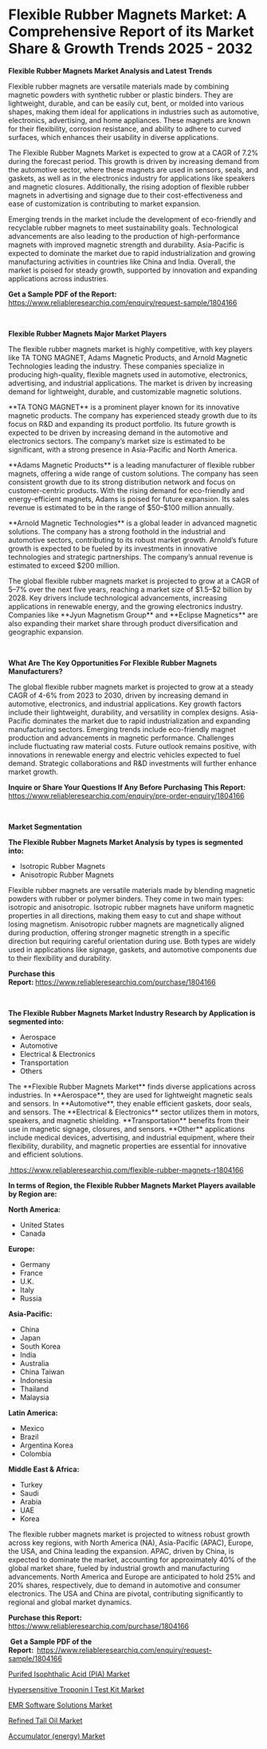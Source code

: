 <p><h1>Flexible Rubber Magnets Market: A Comprehensive Report of its Market Share & Growth Trends 2025 - 2032</h1></p><p><strong>Flexible Rubber Magnets Market Analysis and Latest Trends</strong></p>
<p><p>Flexible rubber magnets are versatile materials made by combining magnetic powders with synthetic rubber or plastic binders. They are lightweight, durable, and can be easily cut, bent, or molded into various shapes, making them ideal for applications in industries such as automotive, electronics, advertising, and home appliances. These magnets are known for their flexibility, corrosion resistance, and ability to adhere to curved surfaces, which enhances their usability in diverse applications.</p><p>The Flexible Rubber Magnets Market is expected to grow at a CAGR of 7.2% during the forecast period. This growth is driven by increasing demand from the automotive sector, where these magnets are used in sensors, seals, and gaskets, as well as in the electronics industry for applications like speakers and magnetic closures. Additionally, the rising adoption of flexible rubber magnets in advertising and signage due to their cost-effectiveness and ease of customization is contributing to market expansion.</p><p>Emerging trends in the market include the development of eco-friendly and recyclable rubber magnets to meet sustainability goals. Technological advancements are also leading to the production of high-performance magnets with improved magnetic strength and durability. Asia-Pacific is expected to dominate the market due to rapid industrialization and growing manufacturing activities in countries like China and India. Overall, the market is poised for steady growth, supported by innovation and expanding applications across industries.</p></p>
<p><strong>Get a Sample PDF of the Report:&nbsp;</strong> <a href="https://www.reliableresearchiq.com/enquiry/request-sample/1804166?utm_campaign=1581&utm_medium=2&utm_source=Github&utm_content=ia&utm_term=30012025&utm_id=flexible-rubber-magnets">https://www.reliableresearchiq.com/enquiry/request-sample/1804166</a></p>
<p>&nbsp;</p>
<p><strong>Flexible Rubber Magnets Major Market Players</strong></p>
<p><p>The flexible rubber magnets market is highly competitive, with key players like TA TONG MAGNET, Adams Magnetic Products, and Arnold Magnetic Technologies leading the industry. These companies specialize in producing high-quality, flexible magnets used in automotive, electronics, advertising, and industrial applications. The market is driven by increasing demand for lightweight, durable, and customizable magnetic solutions.</p><p>**TA TONG MAGNET** is a prominent player known for its innovative magnetic products. The company has experienced steady growth due to its focus on R&D and expanding its product portfolio. Its future growth is expected to be driven by increasing demand in the automotive and electronics sectors. The company’s market size is estimated to be significant, with a strong presence in Asia-Pacific and North America.</p><p>**Adams Magnetic Products** is a leading manufacturer of flexible rubber magnets, offering a wide range of custom solutions. The company has seen consistent growth due to its strong distribution network and focus on customer-centric products. With the rising demand for eco-friendly and energy-efficient magnets, Adams is poised for future expansion. Its sales revenue is estimated to be in the range of $50–$100 million annually.</p><p>**Arnold Magnetic Technologies** is a global leader in advanced magnetic solutions. The company has a strong foothold in the industrial and automotive sectors, contributing to its robust market growth. Arnold’s future growth is expected to be fueled by its investments in innovative technologies and strategic partnerships. The company’s annual revenue is estimated to exceed $200 million.</p><p>The global flexible rubber magnets market is projected to grow at a CAGR of 5–7% over the next five years, reaching a market size of $1.5–$2 billion by 2028. Key drivers include technological advancements, increasing applications in renewable energy, and the growing electronics industry. Companies like **Jyun Magnetism Group** and **Eclipse Magnetics** are also expanding their market share through product diversification and geographic expansion.</p></p>
<p>&nbsp;</p>
<p><strong>What Are The Key Opportunities For Flexible Rubber Magnets Manufacturers?</strong></p>
<p><p>The global flexible rubber magnets market is projected to grow at a steady CAGR of 4-6% from 2023 to 2030, driven by increasing demand in automotive, electronics, and industrial applications. Key growth factors include their lightweight, durability, and versatility in complex designs. Asia-Pacific dominates the market due to rapid industrialization and expanding manufacturing sectors. Emerging trends include eco-friendly magnet production and advancements in magnetic performance. Challenges include fluctuating raw material costs. Future outlook remains positive, with innovations in renewable energy and electric vehicles expected to fuel demand. Strategic collaborations and R&D investments will further enhance market growth.</p></p>
<p><strong>Inquire or Share Your Questions If Any Before Purchasing This Report:</strong> <a href="https://www.reliableresearchiq.com/enquiry/pre-order-enquiry/1804166?utm_campaign=1581&utm_medium=2&utm_source=Github&utm_content=ia&utm_term=30012025&utm_id=flexible-rubber-magnets">https://www.reliableresearchiq.com/enquiry/pre-order-enquiry/1804166</a></p>
<p>&nbsp;</p>
<p><strong>Market Segmentation</strong></p>
<p><strong>The Flexible Rubber Magnets Market Analysis by types is segmented into:</strong></p>
<p><ul><li>Isotropic Rubber Magnets</li><li>Anisotropic Rubber Magnets</li></ul></p>
<p><p>Flexible rubber magnets are versatile materials made by blending magnetic powders with rubber or polymer binders. They come in two main types: isotropic and anisotropic. Isotropic rubber magnets have uniform magnetic properties in all directions, making them easy to cut and shape without losing magnetism. Anisotropic rubber magnets are magnetically aligned during production, offering stronger magnetic strength in a specific direction but requiring careful orientation during use. Both types are widely used in applications like signage, gaskets, and automotive components due to their flexibility and durability.</p></p>
<p><strong>Purchase this Report:&nbsp;</strong><a href="https://www.reliableresearchiq.com/purchase/1804166?utm_campaign=1581&utm_medium=2&utm_source=Github&utm_content=ia&utm_term=30012025&utm_id=flexible-rubber-magnets">https://www.reliableresearchiq.com/purchase/1804166</a></p>
<p>&nbsp;</p>
<p><strong>The Flexible Rubber Magnets Market Industry Research by Application is segmented into:</strong></p>
<p><ul><li>Aerospace</li><li>Automotive</li><li>Electrical & Electronics</li><li>Transportation</li><li>Others</li></ul></p>
<p><p>The **Flexible Rubber Magnets Market** finds diverse applications across industries. In **Aerospace**, they are used for lightweight magnetic seals and sensors. In **Automotive**, they enable efficient gaskets, door seals, and sensors. The **Electrical & Electronics** sector utilizes them in motors, speakers, and magnetic shielding. **Transportation** benefits from their use in magnetic signage, closures, and sensors. **Other** applications include medical devices, advertising, and industrial equipment, where their flexibility, durability, and magnetic properties are essential for innovative and efficient solutions.</p></p>
<p><a href="https://www.reliableresearchiq.com/flexible-rubber-magnets-r1804166?utm_campaign=1581&utm_medium=2&utm_source=Github&utm_content=ia&utm_term=30012025&utm_id=flexible-rubber-magnets">&nbsp;https://www.reliableresearchiq.com/flexible-rubber-magnets-r1804166</a></p>
<p><strong>In terms of Region, the Flexible Rubber Magnets Market Players available by Region are:</strong></p>
<p>
    <p> <strong> North America: </strong>
        <ul>
            <li>United States</li>
            <li>Canada</li>
        </ul>
        </p> 
    <p> <strong> Europe: </strong>
        <ul>
            <li>Germany</li>
            <li>France</li>
            <li>U.K.</li>
            <li>Italy</li>
            <li>Russia</li>
        </ul>
        </p> 
    <p> <strong> Asia-Pacific: </strong>
        <ul>
            <li>China</li>
            <li>Japan</li>
            <li>South Korea</li>
            <li>India</li>
            <li>Australia</li>
            <li>China Taiwan</li>
            <li>Indonesia</li>
            <li>Thailand</li>
            <li>Malaysia</li>
        </ul>
        </p> 
    <p> <strong> Latin America: </strong>
        <ul>
            <li>Mexico</li>
            <li>Brazil</li>
            <li>Argentina Korea</li>
            <li>Colombia</li>
        </ul>
        </p> 
    <p> <strong> Middle East & Africa: </strong>
        <ul>
            <li>Turkey</li>
            <li>Saudi</li>
            <li>Arabia</li>
            <li>UAE</li>
            <li>Korea</li>
        </ul>
    </p>
    </p>
<p><p>The flexible rubber magnets market is projected to witness robust growth across key regions, with North America (NA), Asia-Pacific (APAC), Europe, the USA, and China leading the expansion. APAC, driven by China, is expected to dominate the market, accounting for approximately 40% of the global market share, fueled by industrial growth and manufacturing advancements. North America and Europe are anticipated to hold 25% and 20% shares, respectively, due to demand in automotive and consumer electronics. The USA and China are pivotal, contributing significantly to regional and global market dynamics.</p></p>
<p><strong>Purchase this Report: </strong><a href="https://www.reliableresearchiq.com/purchase/1804166?utm_campaign=1581&utm_medium=2&utm_source=Github&utm_content=ia&utm_term=30012025&utm_id=flexible-rubber-magnets">https://www.reliableresearchiq.com/purchase/1804166</a></p>
<p>&nbsp;<strong>Get a Sample PDF of the Report:&nbsp;&nbsp;</strong><a href="https://www.reliableresearchiq.com/enquiry/request-sample/1804166?utm_campaign=1581&utm_medium=2&utm_source=Github&utm_content=ia&utm_term=30012025&utm_id=flexible-rubber-magnets">https://www.reliableresearchiq.com/enquiry/request-sample/1804166</a></p>
<p><strong></strong></p>
<p><p><a href="https://www.linkedin.com/pulse/assessing-purifed-isophthalic-acid-pia-market-segmentation-khure?utm_campaign=1581&utm_medium=2&utm_source=Github&utm_content=ia&utm_term=30012025&utm_id=flexible-rubber-magnets">Purifed Isophthalic Acid (PIA) Market</a></p><p><a href="https://www.linkedin.com/pulse/market-analysis-report-hypersensitive-troponin-i-test-kit-nrq1e?utm_campaign=1581&utm_medium=2&utm_source=Github&utm_content=ia&utm_term=30012025&utm_id=flexible-rubber-magnets">Hypersensitive Troponin I Test Kit Market</a></p><p><a href="https://www.linkedin.com/pulse/emr-software-solutions-market-size-segmentation-trends-growth-mykme?utm_campaign=1581&utm_medium=2&utm_source=Github&utm_content=ia&utm_term=30012025&utm_id=flexible-rubber-magnets">EMR Software Solutions Market</a></p><p><a href="https://www.linkedin.com/pulse/forecasting-refined-tall-oil-market-success-key-factors-101-sljpe?utm_campaign=1581&utm_medium=2&utm_source=Github&utm_content=ia&utm_term=30012025&utm_id=flexible-rubber-magnets">Refined Tall Oil Market</a></p><p><a href="https://www.linkedin.com/pulse/accumulator-energy-market-from-20252032-in-depth-quantitative-5a6re?utm_campaign=1581&utm_medium=2&utm_source=Github&utm_content=ia&utm_term=30012025&utm_id=flexible-rubber-magnets">Accumulator (energy) Market</a></p></p>